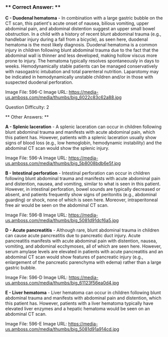 ### ** Correct Answer: **

**C - Duodenal hematoma** - In combination with a large gastric bubble on the CT scan, this patient's acute onset of nausea, bilious vomiting, upper abdominal pain, and abdominal distention suggest an upper small bowel obstruction. In a child with a history of recent blunt abdominal trauma (e.g., handlebar injury during a fall from a bicycle), as seen here, duodenal hematoma is the most likely diagnosis. Duodenal hematoma is a common injury in children following blunt abdominal trauma due to the fact that the abdominal wall is thinner and less developed, making hollow viscus more prone to injury. The hematoma typically resolves spontaneously in days to weeks. Hemodynamically stable patients can be managed conservatively with nasogastric intubation and total parenteral nutrition. Laparotomy may be indicated in hemodynamically unstable children and/or in those with suspected duodenal perforation.

Image File: 596-C
Image URL: https://media-us.amboss.com/media/thumbs/big_6022c83c62a88.jpg

Question Difficulty: 2

** Other Answers: **

**A - Splenic laceration** - A splenic laceration can occur in children following blunt abdominal trauma and manifests with acute abdominal pain, which this patient has. However, patients with a splenic laceration usually show signs of blood loss (e.g., low hemoglobin, hemodynamic instability) and the abdominal CT scan would show the splenic injury.

Image File: 596-A
Image URL: https://media-us.amboss.com/media/thumbs/big_5b8008bdb6e5f.jpg

**B - Intestinal perforation** - Intestinal perforation can occur in children following blunt abdominal trauma and manifests with acute abdominal pain and distention, nausea, and vomiting, similar to what is seen in this patient. However, in intestinal perforation, bowel sounds are typically decreased or absent, and patients frequently show signs of peritonitis (e.g., abdominal guarding) or shock, none of which is seen here. Moreover, intraperitoneal free air would be seen on the abdominal CT scan.

Image File: 596-B
Image URL: https://media-us.amboss.com/media/thumbs/big_5081d91dcf6a5.jpg

**D - Acute pancreatitis** - Although rare, blunt abdominal trauma in children can cause acute pancreatitis due to pancreatic duct injury. Acute pancreatitis manifests with acute abdominal pain with distention, nausea, vomiting, and abdominal ecchymoses, all of which are seen here. However, serum amylase levels are elevated in patients with acute pancreatitis and an abdominal CT scan would show features of pancreatic injury (e.g., enlargement of the pancreatic parenchyma with edema) rather than a large gastric bubble.

Image File: 596-D
Image URL: https://media-us.amboss.com/media/thumbs/big_61123f56ea0d4.jpg

**E - Liver hematoma** - Liver hematoma can occur in children following blunt abdominal trauma and manifests with abdominal pain and distention, which this patient has. However, patients with a liver hematoma typically have elevated liver enzymes and a hepatic hematoma would be seen on an abdominal CT scan.

Image File: 596-E
Image URL: https://media-us.amboss.com/media/thumbs/big_5081d91a914cd.jpg

